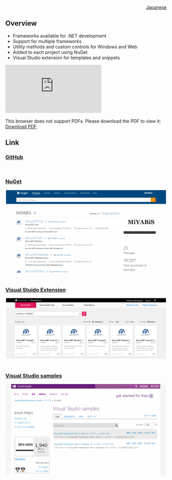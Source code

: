 
<div align="center">
<img src="https://avatars3.githubusercontent.com/u/14543303?s=200&v=4" alt="" />
</div>
<div align="right">
<a href="README.ja.html">Japanese</a>
</div>

## Overview
* Frameworks available for .NET development
* Support for multiple frameworks
* Utility methods and custom controls for Windows and Web
* Added to each project using NuGet
* Visual Studio extension for templates and snippets

<object data="https://raw.githubusercontent.com/mocanet/mocanet/master/docs/Moca.pdf" type="application/pdf" width="100%" height="750px">
    <embed src="https://raw.githubusercontent.com/mocanet/mocanet/master/docs/Moca.pdf">
        <p>This browser does not support PDFs. Please download the PDF to view it: <a href="https://raw.githubusercontent.com/mocanet/mocanet/master/docs/Moca.pdf">Download PDF</a>.</p>
    </embed>
</object>

## Link

### [GitHub](https://github.com/mocanet)

<div align="center">
<div class="github-card-area">
<div class="github-card" data-github="mocanet" data-width="500" data-height="" data-theme="default"></div>
<script src="//cdn.jsdelivr.net/github-cards/latest/widget.js"></script>
</div>
</div>
<br/>

### [NuGet](https://www.nuget.org/profiles/mocanet)
<div align="center">
<a href="https://www.nuget.org/profiles/mocanet"><img src="docs/images/www.nuget_.org_profiles_MiYABiS-600x310.png" alt="" width="500" /></a>
</div>
<br/>

### [Visual Stuido Extension](https://marketplace.visualstudio.com/search?term=publisher%3A%22MiYABiS%22&target=VS&category=All%20categories&vsVersion=&sortBy=Relevance)
<div align="center">
<a href="https://marketplace.visualstudio.com/search?term=publisher%3A%22MiYABiS%22&amp;target=VS&amp;category=All%20categories&amp;vsVersion=&amp;sortBy=Relevance"><img src="docs/images/marketplace.visualstudio.com_-600x226.png" alt="" width="500" /></a>
</div>
<br/>

### [Visual Studio samples](https://code.msdn.microsoft.com/vstudio/site/search?f%5B0%5D.Type=Topic&f%5B0%5D.Value=Moca.NET&f%5B0%5D.Text=Moca.NET)
<div align="center">
<a href="https://code.msdn.microsoft.com/vstudio/site/search?f%5B0%5D.Type=Topic&amp;f%5B0%5D.Value=Moca.NET&amp;f%5B0%5D.Text=Moca.NET"><img src="docs/images/code.msdn_.microsoft.com_vstudio_site_mydashboard-600x341.png" alt="" width="500" /></a>
</div>
